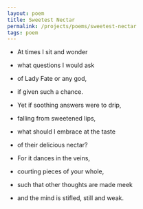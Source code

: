 ```yaml
---
layout: poem
title: Sweetest Nectar
permalink: /projects/poems/sweetest-nectar
tags: poem
---
```


- At times I sit and wonder
- what questions I would ask
- of Lady Fate or any god,
- if given such a chance.

- Yet if soothing answers were to drip,
- falling from sweetened lips,
- what should I embrace at the taste
- of their delicious nectar?

- For it dances in the veins,
- courting pieces of your whole,
- such that other thoughts are made meek
- and the mind is stifled, still and weak.
